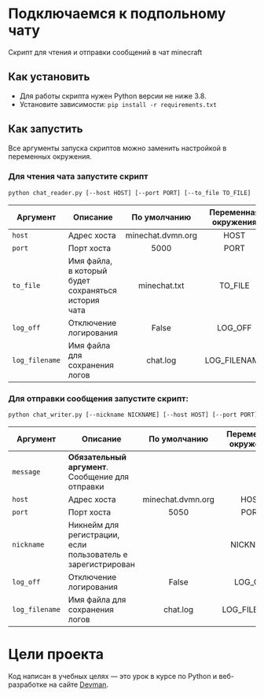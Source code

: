 # Подключаемся к подпольному чату

Скрипт для чтения и отправки сообщений в чат minecraft

## Как установить

- Для работы скрипта нужен Python версии не ниже 3.8.
- Установите зависимости: `pip install -r requirements.txt`

## Как запустить

Все аргументы запуска скриптов можно заменить настройкой в переменных окружения.

### Для чтения чата запустите скрипт

```bash
python chat_reader.py [--host HOST] [--port PORT] [--to_file TO_FILE] [--log_off] [--log_filename LOG_FILENAME]
```

| Аргумент       | Описание                                            |    По умолчанию     | Переменная окружения  |
|----------------|-----------------------------------------------------|:-------------------:|:---------------------:|
| `host`         | Адрес хоста                                         |  minechat.dvmn.org  |         HOST          |
| `port`         | Порт хоста                                          |        5000         |         PORT          |
| `to_file`      | Имя файла, в который будет сохраняться история чата |    minechat.txt     |        TO_FILE        |
| `log_off`      | Отключение логирования                              |        False        |        LOG_OFF        |
| `log_filename` | Имя файла для сохранения логов                      |      chat.log       |     LOG_FILENAME      |

### Для отправки сообщения запустите скрипт:

```bash
python chat_writer.py [--nickname NICKNAME] [--host HOST] [--port PORT] [--log_off] [--log_filename LOG_FILENAME] message
```


| Аргумент        | Описание                                                     |   По умолчанию    | Переменная окружения  |
|-----------------|--------------------------------------------------------------|:-----------------:|:---------------------:|
| `message`       | **Обязательный аргумент**. Сообщение для отправки            |                   |                       |
| `host`          | Адрес хоста                                                  | minechat.dvmn.org |         HOST          |
| `port`          | Порт хоста                                                   |       5050        |         PORT          |
| `nickname`      | Никнейм для регистрации, если пользователь е зарегистрирован |                   |        NICKNAME       |
| `log_off`       | Отключение логирования                                       |       False       |        LOG_OFF        |
| `log_filename`  | Имя файла для сохранения логов                               |     chat.log      |     LOG_FILENAME      |


# Цели проекта

Код написан в учебных целях — это урок в курсе по Python и веб-разработке на сайте [Devman](https://dvmn.org).